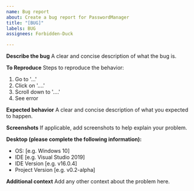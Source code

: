 ```yaml
---
name: Bug report
about: Create a bug report for PasswordManager
title: "[BUG]"
labels: BUG
assignees: Forbidden-Duck

---
```


**Describe the bug**
A clear and concise description of what the bug is.

**To Reproduce**
Steps to reproduce the behavior:
1. Go to '...'
2. Click on '....'
3. Scroll down to '....'
4. See error

**Expected behavior**
A clear and concise description of what you expected to happen.

**Screenshots**
If applicable, add screenshots to help explain your problem.

**Desktop (please complete the following information):**
 - OS: [e.g. Windows 10]
 - IDE [e.g. Visual Studio 2019]
 - IDE Version [e.g. v16.0.4]
 - Project Version [e.g. v0.2-alpha]

**Additional context**
Add any other context about the problem here.
